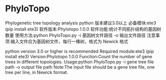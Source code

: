 # PhyloTopo
Phylogenetic tree topology analysis
python 版本建议3.0以上
必备模块:ete3 (pip install ete3)
软件版本:Phylotopo 1.0.0
软件功能:统计不同拓扑结构的基因树数量
使用方法:python PhyloTopo.py -i 基因树文件路径 -o 输出文件路径
注意事项:输入文件应为基因树文件，每行一棵树，格式为 Newick 格式


python version 3.0 or higher is recommended
Required module:ete3 (pip install ete3)
Version:Phylotopo 1.0.0
Function:Count the number of gene trees in different topologies.
Usage:python PhyloTopo.py -i gene tree file path -o output file path
Note:The input file should be a gene tree file, one tree per line, in Newick format.
